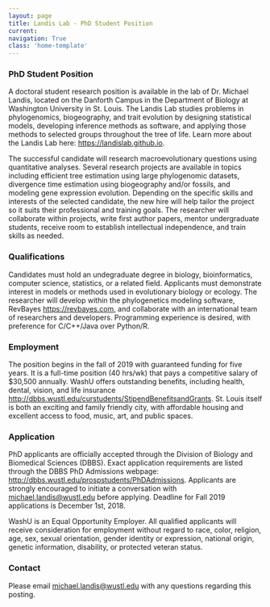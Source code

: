 ```yaml
---
layout: page
title: Landis Lab - PhD Student Position
current: 
navigation: True
class: 'home-template'
---
```


### PhD Student Position
A doctoral student research position is available in the lab of Dr. Michael Landis, located on the Danforth Campus in the Department of Biology at Washington University in St. Louis. The Landis Lab studies problems in phylogenomics, biogeography, and trait evolution by designing statistical models, developing inference methods as software, and applying those methods to selected groups throughout the tree of life. Learn more about the Landis Lab here: <https://landislab.github.io>.

The successful candidate will research macroevolutionary questions using quantitative analyses. Several research projects are available in topics including efficient tree estimation using large phylogenomic datasets, divergence time estimation using biogeography and/or fossils, and modeling gene expression evolution. Depending on the specific skills and interests of the selected candidate, the new hire will help tailor the project so it suits their professional and training goals. The researcher will collaborate within projects, write first author papers, mentor undergraduate students, receive room to establish intellectual independence, and train skills as needed.

### Qualifications
Candidates must hold an undegraduate degree in biology, bioinformatics, computer science, statistics, or a related field. Applicants must demonstrate interest in models or methods used in evolutionary biology or ecology. The researcher will develop within the phylogenetics modeling software, RevBayes <https://revbayes.com>, and collaborate with an international team of researchers and developers. Programming experience is desired, with preference for C/C++/Java over Python/R.

### Employment
The position begins in the fall of 2019 with guaranteed funding for five years. It is a full-time position (40 hrs/wk) that pays a competitive salary of $30,500 annually. WashU offers outstanding benefits, including health, dental, vision, and life insurance <http://dbbs.wustl.edu/curstudents/StipendBenefitsandGrants>. St. Louis itself is both an exciting and family friendly city, with affordable housing and excellent access to food, music, art, and public spaces.

### Application
PhD applicants are officially accepted through the Division of Biology and Biomedical Sciences (DBBS).
Exact application requirements are listed through the DBBS PhD Admissions webpage:  <http://dbbs.wustl.edu/prospstudents/PhDAdmissions>.
Applicants are strongly encouraged to initiate a conversation with [michael.landis@wustl.edu](mailto:michael.landis@wustl.edu) before applying.
Deadline for Fall 2019 applications is December 1st, 2018.

WashU is an Equal Opportunity Employer. All qualified applicants will receive consideration for employment without regard to race, color, religion, age, sex, sexual orientation, gender identity or expression, national origin, genetic information, disability, or protected veteran status.

### Contact
Please email [michael.landis@wustl.edu](mailto:michael.landis@wustl.edu) with any questions regarding this posting.

